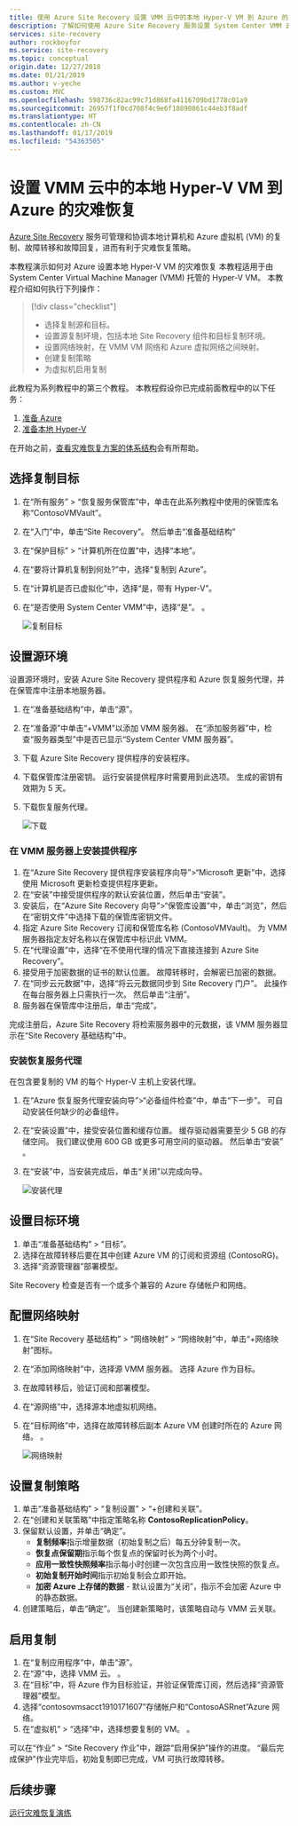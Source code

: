 ```yaml
---
title: 使用 Azure Site Recovery 设置 VMM 云中的本地 Hyper-V VM 到 Azure 的灾难恢复 | Azure
description: 了解如何使用 Azure Site Recovery 服务设置 System Center VMM 云中的本地 Hyper-V VM 到 Azure 的灾难恢复。
services: site-recovery
author: rockboyfor
ms.service: site-recovery
ms.topic: conceptual
origin.date: 12/27/2018
ms.date: 01/21/2019
ms.author: v-yeche
ms.custom: MVC
ms.openlocfilehash: 598736c82ac99c71d868fa4116709bd1778c01a9
ms.sourcegitcommit: 26957f1f0cd708f4c9e6f18890861c44eb3f8adf
ms.translationtype: HT
ms.contentlocale: zh-CN
ms.lasthandoff: 01/17/2019
ms.locfileid: "54363505"
---
```

# <a name="set-up-disaster-recovery-of-on-premises-hyper-v-vms-in-vmm-clouds-to-azure"></a>设置 VMM 云中的本地 Hyper-V VM 到 Azure 的灾难恢复

[Azure Site Recovery](site-recovery-overview.md) 服务可管理和协调本地计算机和 Azure 虚拟机 (VM) 的复制、故障转移和故障回复，进而有利于灾难恢复策略。

本教程演示如何对 Azure 设置本地 Hyper-V VM 的灾难恢复 本教程适用于由 System Center Virtual Machine Manager (VMM) 托管的 Hyper-V VM。 本教程介绍如何执行下列操作：

> [!div class="checklist"]
> * 选择复制源和目标。
> * 设置源复制坏境，包括本地 Site Recovery 组件和目标复制环境。
> * 设置网络映射，在 VMM VM 网络和 Azure 虚拟网络之间映射。
> * 创建复制策略
> * 为虚拟机启用复制

此教程为系列教程中的第三个教程。 本教程假设你已完成前面教程中的以下任务：

1. [准备 Azure](tutorial-prepare-azure.md)
2. [准备本地 Hyper-V](tutorial-prepare-on-premises-hyper-v.md)

在开始之前，[查看灾难恢复方案的体系结构](concepts-hyper-v-to-azure-architecture.md)会有所帮助。

## <a name="select-a-replication-goal"></a>选择复制目标

1. 在“所有服务” > “恢复服务保管库”中，单击在此系列教程中使用的保管库名称“ContosoVMVault”。
2. 在“入门”中，单击“Site Recovery”。 然后单击“准备基础结构”
3. 在“保护目标” > “计算机所在位置”中，选择“本地”。
4. 在“要将计算机复制到何处?”中，选择“复制到 Azure”。
5. 在“计算机是否已虚拟化”中，选择“是，带有 Hyper-V”。
6. 在“是否使用 System Center VMM”中，选择“是”。 。

    ![复制目标](./media/hyper-v-vmm-azure-tutorial/replication-goal.png)

## <a name="set-up-the-source-environment"></a>设置源环境

设置源环境时，安装 Azure Site Recovery 提供程序和 Azure 恢复服务代理，并在保管库中注册本地服务器。 

1. 在“准备基础结构”中，单击“源”。
2. 在“准备源”中单击“+VMM”以添加 VMM 服务器。 在“添加服务器”中，检查“服务器类型”中是否已显示“System Center VMM 服务器”。
3. 下载 Azure Site Recovery 提供程序的安装程序。
4. 下载保管库注册密钥。 运行安装提供程序时需要用到此选项。 生成的密钥有效期为 5 天。
5. 下载恢复服务代理。

    ![下载](./media/hyper-v-vmm-azure-tutorial/download-vmm.png)

### <a name="install-the-provider-on-the-vmm-server"></a>在 VMM 服务器上安装提供程序

1. 在“Azure Site Recovery 提供程序安装程序向导”>“Microsoft 更新”中，选择使用 Microsoft 更新检查提供程序更新。
2. 在“安装”中接受提供程序的默认安装位置，然后单击“安装”。 
3. 安装后，在“Azure Site Recovery 向导”>“保管库设置”中，单击“浏览”，然后在“密钥文件”中选择下载的保管库密钥文件。
4. 指定 Azure Site Recovery 订阅和保管库名称 (ContosoVMVault)。 为 VMM 服务器指定友好名称以在保管库中标识此 VMM。
5. 在“代理设置”中，选择“在不使用代理的情况下直接连接到 Azure Site Recovery”。
6. 接受用于加密数据的证书的默认位置。 故障转移时，会解密已加密的数据。
7. 在“同步云元数据”中，选择“将云元数据同步到 Site Recovery 门户”。 此操作在每台服务器上只需执行一次。 然后单击“注册”。
8. 服务器在保管库中注册后，单击“完成”。

完成注册后，Azure Site Recovery 将检索服务器中的元数据，该 VMM 服务器显示在“Site Recovery 基础结构”中。

### <a name="install-the-recovery-services-agent"></a>安装恢复服务代理

在包含要复制的 VM 的每个 Hyper-V 主机上安装代理。

1. 在“Azure 恢复服务代理安装向导”>“必备组件检查”中，单击“下一步”。 可自动安装任何缺少的必备组件。
2. 在“安装设置”中，接受安装位置和缓存位置。 缓存驱动器需要至少 5 GB 的存储空间。 我们建议使用 600 GB 或更多可用空间的驱动器。 然后单击“安装” 。
3. 在“安装”中，当安装完成后，单击“关闭”以完成向导。

    ![安装代理](./media/hyper-v-vmm-azure-tutorial/mars-install.png)

## <a name="set-up-the-target-environment"></a>设置目标环境

1. 单击“准备基础结构” > “目标”。
2. 选择在故障转移后要在其中创建 Azure VM 的订阅和资源组 (ContosoRG)。
3. 选择“资源管理器”部署模型。

Site Recovery 检查是否有一个或多个兼容的 Azure 存储帐户和网络。

## <a name="configure-network-mapping"></a>配置网络映射

1. 在“Site Recovery 基础结构” > “网络映射” > “网络映射”中，单击“+网络映射”图标。
2. 在“添加网络映射”中，选择源 VMM 服务器。 选择 Azure 作为目标。
3. 在故障转移后，验证订阅和部署模型。
4. 在“源网络”中，选择源本地虚拟机网络。
5. 在“目标网络”中，选择在故障转移后副本 Azure VM 创建时所在的 Azure 网络。 。

    ![网络映射](./media/hyper-v-vmm-azure-tutorial/network-mapping-vmm.png)

## <a name="set-up-a-replication-policy"></a>设置复制策略

1. 单击“准备基础结构” > “复制设置” > “+创建和关联”。
2. 在“创建和关联策略”中指定策略名称 **ContosoReplicationPolicy**。
3. 保留默认设置，并单击“确定”。
    - **复制频率**指示增量数据（初始复制之后）每五分钟复制一次。
    - **恢复点保留期**指示每个恢复点的保留时长为两个小时。
    - **应用一致性快照频率**指示每小时创建一次包含应用一致性快照的恢复点。
    - **初始复制开始时间**指示初始复制会立即开始。
    - **加密 Azure 上存储的数据** - 默认设置为“关闭”，指示不会加密 Azure 中的静态数据。
4. 创建策略后，单击“确定”。 当创建新策略时，该策略自动与 VMM 云关联。

## <a name="enable-replication"></a>启用复制

1. 在“复制应用程序”中，单击“源”。 
2. 在“源”中，选择 VMM 云。 。
3. 在“目标”中，将 Azure 作为目标验证，并验证保管库订阅，然后选择“资源管理器”模型。
4. 选择“contosovmsacct1910171607”存储帐户和“ContosoASRnet”Azure 网络。
5. 在“虚拟机” > “选择”中，选择想要复制的 VM。 。

 可以在“作业” > “Site Recovery 作业”中，跟踪“启用保护”操作的进度。 “最后完成保护”作业完毕后，初始复制即已完成，VM 可执行故障转移。

## <a name="next-steps"></a>后续步骤
[运行灾难恢复演练](tutorial-dr-drill-azure.md)

<!--Update_Description: update meta properties  -->
